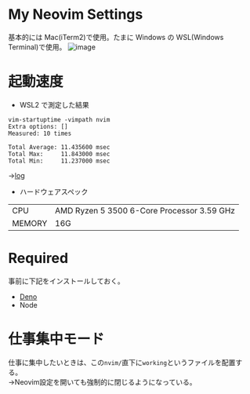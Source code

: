 # My Neovim Settings

基本的には Mac(iTerm2)で使用。たまに Windows の WSL(Windows Terminal)で使用。
![image](https://github.com/ukiuki-engineer/nvim/assets/101523180/3aebf65a-4200-43fb-a921-b2eac3eb585c)

# 起動速度

- WSL2 で測定した結果

```
vim-startuptime -vimpath nvim
Extra options: []
Measured: 10 times

Total Average: 11.435600 msec
Total Max:     11.843000 msec
Total Min:     11.237000 msec
```

→[log](https://github.com/ukiuki-engineer/nvim/blob/master/vim-startuptime.log)

- ハードウェアスペック

|        |                                            |
| ------ | ------------------------------------------ |
| CPU    | AMD Ryzen 5 3500 6-Core Processor 3.59 GHz |
| MEMORY | 16G                                        |

# Required

事前に下記をインストールしておく。

- [Deno](https://deno.com/)
- Node

# 仕事集中モード

仕事に集中したいときは、この`nvim/`直下に`working`というファイルを配置する。  
→Neovim設定を開いても強制的に閉じるようになっている。

